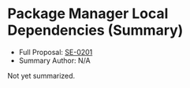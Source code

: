 # Package Manager Local Dependencies (Summary)

* Full Proposal: [SE-0201](https://github.com/apple/swift-evolution/blob/main/proposals/0201-package-manager-local-dependencies.md)
* Summary Author: N/A

Not yet summarized.
